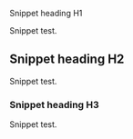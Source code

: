 Snippet heading H1

Snippet test.

## Snippet heading H2

Snippet test.

### Snippet heading H3

Snippet test.